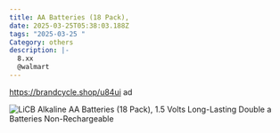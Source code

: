 ```yaml
---
title: AA Batteries (18 Pack),
date: 2025-03-25T05:38:03.188Z
tags: "2025-03-25 "
Category: others
description: |-
  8.xx 
  @walmart
---
```

https://brandcycle.shop/u84ui  ad <!--StartFragment-->

![LiCB Alkaline AA Batteries (18 Pack), 1.5 Volts Long-Lasting Double a Batteries Non-Rechargeable](https://i5.walmartimages.com/seo/LiCB-Alkaline-AA-Batteries-18-Pack-1-5-Volts-Long-Lasting-Double-a-Batteries-Non-Rechargeable_0b914b10-0c09-48c9-9c08-7640a297b018.2c99f41dd324ac55a635a820b31742dd.jpeg?odnHeight=640&odnWidth=640&odnBg=FFFFFF)

<!--EndFragment-->